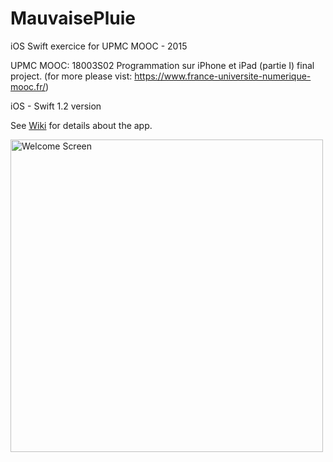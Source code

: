 # MauvaisePluie
iOS Swift exercice for UPMC MOOC - 2015

UPMC MOOC: 18003S02 Programmation sur iPhone et iPad (partie I) final project.
(for more please vist: https://www.france-universite-numerique-mooc.fr/)

iOS - Swift 1.2 version

See [Wiki](https://github.com/razvn/MauvaisePluie/wiki) for details about the app.

<img src="http://i.imgur.com/OXtiWH5.png" alt="Welcome Screen" width="500px">
